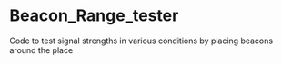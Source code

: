 # Beacon_Range_tester
Code to test signal strengths in various conditions by placing beacons around the place
